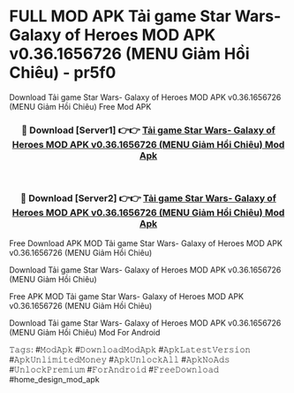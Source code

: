# FULL MOD APK Tải game Star Wars- Galaxy of Heroes MOD APK v0.36.1656726 (MENU Giảm Hồi Chiêu) - pr5f0
Download Tải game Star Wars- Galaxy of Heroes MOD APK v0.36.1656726 (MENU Giảm Hồi Chiêu) Free Mod APK

<div align="center">
<h3>🔴 Download [Server1] 👉👉 <a href="https://apk-comot.site?title=Tải_game_Star_Wars-_Galaxy_of_Heroes_MOD_APK_v0.36.1656726_(MENU_Giảm_Hồi_Chiêu)">Tải game Star Wars- Galaxy of Heroes MOD APK v0.36.1656726 (MENU Giảm Hồi Chiêu) Mod Apk</a></h3><br>

<h3>🔴 Download [Server2] 👉👉 <a href="https://apk-comot.site?title=Tải_game_Star_Wars-_Galaxy_of_Heroes_MOD_APK_v0.36.1656726_(MENU_Giảm_Hồi_Chiêu)">Tải game Star Wars- Galaxy of Heroes MOD APK v0.36.1656726 (MENU Giảm Hồi Chiêu) Mod Apk</a></h3>
</div>


Free Download APK MOD Tải game Star Wars- Galaxy of Heroes MOD APK v0.36.1656726 (MENU Giảm Hồi Chiêu)

Download Tải game Star Wars- Galaxy of Heroes MOD APK v0.36.1656726 (MENU Giảm Hồi Chiêu) 

Free APK MOD Tải game Star Wars- Galaxy of Heroes MOD APK v0.36.1656726 (MENU Giảm Hồi Chiêu) 

Download Tải game Star Wars- Galaxy of Heroes MOD APK v0.36.1656726 (MENU Giảm Hồi Chiêu) Mod For Android

𝚃𝚊𝚐𝚜: #𝙼𝚘𝚍𝙰𝚙𝚔 #𝙳𝚘𝚠𝚗𝚕𝚘𝚊𝚍𝙼𝚘𝚍𝙰𝚙𝚔 #𝙰𝚙𝚔𝙻𝚊𝚝𝚎𝚜𝚝𝚅𝚎𝚛𝚜𝚒𝚘𝚗 #𝙰𝚙𝚔𝚄𝚗𝚕𝚒𝚖𝚒𝚝𝚎𝚍𝙼𝚘𝚗𝚎𝚢 #𝙰𝚙𝚔𝚄𝚗𝚕𝚘𝚌𝚔𝙰𝚕𝚕 #𝙰𝚙𝚔𝙽𝚘𝙰𝚍𝚜 #𝚄𝚗𝚕𝚘𝚌𝚔𝙿𝚛𝚎𝚖𝚒𝚞𝚖 #𝙵𝚘𝚛𝙰𝚗𝚍𝚛𝚘𝚒𝚍 #𝙵𝚛𝚎𝚎𝙳𝚘𝚠𝚗𝚕𝚘𝚊𝚍 #home_design_mod_apk